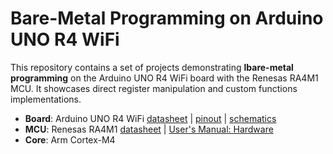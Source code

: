 # Bare-Metal Programming on Arduino UNO R4 WiFi
This repository contains a set of projects demonstrating **lbare-metal programming** on the Arduino UNO R4 WiFi board with the Renesas RA4M1 MCU. It showcases direct register manipulation and custom functions implementations.

- **Board**: Arduino UNO R4 WiFi [datasheet](https://docs.arduino.cc/resources/datasheets/ABX00087-datasheet.pdf) | [pinout](https://docs.arduino.cc/resources/pinouts/ABX00087-full-pinout.pdf) | [schematics](https://docs.arduino.cc/resources/schematics/ABX00087-schematics.pdf)  
- **MCU**: Renesas RA4M1 [datasheet](https://www.renesas.com/en/document/dst/ra4m1-group-datasheet?r=1054146) | [User's Manual: Hardware](https://www.renesas.com/en/document/mah/renesas-ra4m1-group-users-manual-hardware?r=1054146)  
- **Core**: Arm Cortex-M4
